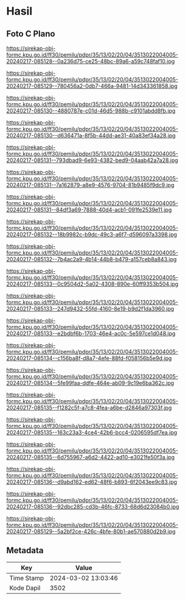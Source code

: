 # Hasil

## Foto C Plano

https://sirekap-obj-formc.kpu.go.id/ff30/pemilu/pdpr/35/13/02/20/04/3513022004005-20240217-085128--0a236d75-ce25-48bc-89a6-a59c748faf10.jpg

https://sirekap-obj-formc.kpu.go.id/ff30/pemilu/pdpr/35/13/02/20/04/3513022004005-20240217-085129--780456a2-0db7-466a-9481-14d343361858.jpg

https://sirekap-obj-formc.kpu.go.id/ff30/pemilu/pdpr/35/13/02/20/04/3513022004005-20240217-085130--4880787e-c01d-46d5-988b-c9101abdd8fb.jpg

https://sirekap-obj-formc.kpu.go.id/ff30/pemilu/pdpr/35/13/02/20/04/3513022004005-20240217-085130--d636471a-8f5b-44dd-ae31-40a83ef34a28.jpg

https://sirekap-obj-formc.kpu.go.id/ff30/pemilu/pdpr/35/13/02/20/04/3513022004005-20240217-085131--793dbad9-6e93-4382-bed9-04aab42a7a28.jpg

https://sirekap-obj-formc.kpu.go.id/ff30/pemilu/pdpr/35/13/02/20/04/3513022004005-20240217-085131--7a162879-a8e9-4576-9704-81b9485f9dc9.jpg

https://sirekap-obj-formc.kpu.go.id/ff30/pemilu/pdpr/35/13/02/20/04/3513022004005-20240217-085131--84df3a69-7888-40d4-acb1-091fe2539e11.jpg

https://sirekap-obj-formc.kpu.go.id/ff30/pemilu/pdpr/35/13/02/20/04/3513022004005-20240217-085132--18b9982c-b9dc-49c3-a6f7-d596097a3398.jpg

https://sirekap-obj-formc.kpu.go.id/ff30/pemilu/pdpr/35/13/02/20/04/3513022004005-20240217-085132--7b4ac2a9-4b14-44b8-b479-a157ceb8a843.jpg

https://sirekap-obj-formc.kpu.go.id/ff30/pemilu/pdpr/35/13/02/20/04/3513022004005-20240217-085133--0c9504d2-5a02-4308-890e-60ff9353b504.jpg

https://sirekap-obj-formc.kpu.go.id/ff30/pemilu/pdpr/35/13/02/20/04/3513022004005-20240217-085133--247d9432-55fd-4160-8e19-b9d2f1da3960.jpg

https://sirekap-obj-formc.kpu.go.id/ff30/pemilu/pdpr/35/13/02/20/04/3513022004005-20240217-085133--e2bdbf6b-1703-46e4-ac0c-5e597ce1d048.jpg

https://sirekap-obj-formc.kpu.go.id/ff30/pemilu/pdpr/35/13/02/20/04/3513022004005-20240217-085134--c156ba8f-d8a7-4efe-88fd-f058156b5e9d.jpg

https://sirekap-obj-formc.kpu.go.id/ff30/pemilu/pdpr/35/13/02/20/04/3513022004005-20240217-085134--5fe99faa-ddfe-464e-ab09-9c19e6ba362c.jpg

https://sirekap-obj-formc.kpu.go.id/ff30/pemilu/pdpr/35/13/02/20/04/3513022004005-20240217-085135--f1282c5f-a7c8-4fea-a6be-d2846a97303f.jpg

https://sirekap-obj-formc.kpu.go.id/ff30/pemilu/pdpr/35/13/02/20/04/3513022004005-20240217-085135--163c23a3-4ce4-42b6-bcc4-0206595df7ea.jpg

https://sirekap-obj-formc.kpu.go.id/ff30/pemilu/pdpr/35/13/02/20/04/3513022004005-20240217-085135--6d755967-a6d2-4422-ad10-e3021fe50f3a.jpg

https://sirekap-obj-formc.kpu.go.id/ff30/pemilu/pdpr/35/13/02/20/04/3513022004005-20240217-085136--d9abd162-ed62-48f6-b893-6f2043ee9c83.jpg

https://sirekap-obj-formc.kpu.go.id/ff30/pemilu/pdpr/35/13/02/20/04/3513022004005-20240217-085136--92dbc285-cd3b-46fc-8733-68d6d23084b0.jpg

https://sirekap-obj-formc.kpu.go.id/ff30/pemilu/pdpr/35/13/02/20/04/3513022004005-20240217-085129--5a2bf2ce-426c-4bfe-80b1-ae570880d2b9.jpg


## Metadata

| Key        | Value               |
| ---------- | ------------------- |
| Time Stamp | 2024-03-02 13:03:46 |
| Kode Dapil | 3502                |



